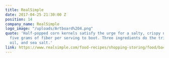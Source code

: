 ```yaml
---
title: RealSimple
date: 2017-04-25 21:30:00 Z
position: 14
company_name: RealSimple
logo_image: "/uploads/Artboard%204.png"
quote: 'Half-popped corn kernels satisfy the urge for a salty, crispy nibble, with
  five grams of fiber per serving to boot. Three ingredients do the trick: corn, sunflower
  oil, and sea salt.'
link: https://www.realsimple.com/food-recipes/shopping-storing/food/back-to-school-snacks
---
```


